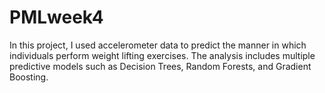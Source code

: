 # PMLweek4

In this project, I used accelerometer data to predict the manner in which individuals perform weight lifting exercises. The analysis includes multiple predictive models such as Decision Trees, Random Forests, and Gradient Boosting.
